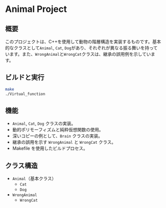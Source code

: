 # Animal Project

## 概要
このプロジェクトは、C++を使用して動物の階層構造を実装するものです。基本的なクラスとして`Animal`, `Cat`, `Dog`があり、それぞれが異なる振る舞いを持っています。また、`WrongAnimal`と`WrongCat`クラスは、継承の誤用例を示しています。

## ビルドと実行

```bash
make
./Virtual_function
```

## 機能
- `Animal`, `Cat`, `Dog` クラスの実装。
- 動的ポリモーフィズムと純粋仮想関数の使用。
- 深いコピーの例として、`Brain` クラスの実装。
- 継承の誤用を示す `WrongAnimal` と `WrongCat` クラス。
- Makefile を使用したビルドプロセス。

## クラス構造
- `Animal`（基本クラス）
  - `Cat`
  - `Dog`
- `WrongAnimal`
  - `WrongCat`
